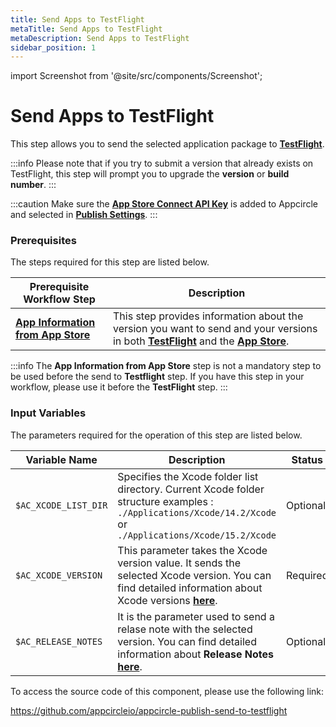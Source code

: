 ```yaml
---
title: Send Apps to TestFlight
metaTitle: Send Apps to TestFlight
metaDescription: Send Apps to TestFlight
sidebar_position: 1
---
```

import Screenshot from '@site/src/components/Screenshot';

# Send Apps to TestFlight

This step allows you to send the selected application package to [**TestFlight**](https://developer.apple.com/testflight/).

:::info
Please note that if you try to submit a version that already exists on TestFlight, this step will prompt you to upgrade the **version** or **build number**.
:::

:::caution
Make sure the [**App Store Connect API Key**](https://docs.appcircle.io/account/adding-an-app-store-connect-api-key#linking-appcircle-with-app-store-connect) is added to Appcircle and selected in [**Publish Settings**](https://docs.appcircle.io/publish-module/#publish-settings).
:::

### Prerequisites

The steps required for this step are listed below. 

| Prerequisite Workflow Step                      | Description                                     |
|-------------------------------------------------|-------------------------------------------------|
| [**App Information from App Store**](https://docs.appcircle.io/publish-module/ios-specific-publish-flows/app-information-app-store) | This step provides information about the version you want to send and your versions in both [**TestFlight**](https://developer.apple.com/testflight/) and the [**App Store**](https://developer.apple.com/documentation/appstoreconnectapi/app_store). |

:::info
The **App Information from App Store** step is not a mandatory step to be used before the send to **Testflight** step. If you have this step in your workflow, please use it before the **TestFlight** step.
:::

<Screenshot url='https://cdn.appcircle.io/docs/assets/BE2913-testFlight.png' />

### Input Variables

The parameters required for the operation of this step are listed below.

<Screenshot url='https://cdn.appcircle.io/docs/assets/BE2913-testFlightInfo.png' />

| Variable Name                            | Description                         | Status           |
|-------------------------------|------------------------------------------------|------------------|
| `$AC_XCODE_LIST_DIR`          | Specifies the Xcode folder list directory. Current Xcode folder structure examples : `./Applications/Xcode/14.2/Xcode` or `./Applications/Xcode/15.2/Xcode` | Optional |
| `$AC_XCODE_VERSION`           | This parameter takes the Xcode version value. It sends the selected Xcode version. You can find detailed information about Xcode versions [**here**](https://docs.appcircle.io/infrastructure/ios-build-infrastructure#available-xcode-versions). | Required |
| `$AC_RELEASE_NOTES`           | It is the parameter used to send a relase note with the selected version. You can find detailed information about **Release Notes** [**here**](https://docs.appcircle.io/integrations/managing-release-notes). | Optional |



To access the source code of this component, please use the following link:

https://github.com/appcircleio/appcircle-publish-send-to-testflight